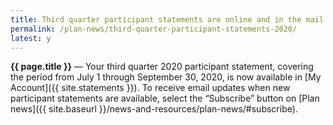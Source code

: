 ```yaml
---
title: Third quarter participant statements are online and in the mail
permalink: /plan-news/third-quarter-participant-statements-2020/
latest: y
---
```


**{{ page.title }}** &#8212; Your third quarter 2020 participant statement, covering the period from July 1 through September 30, 2020, is now available in [My Account]({{ site.statements }}). To receive email updates when new participant statements are available, select the &#8220;Subscribe&#8221; button on [Plan news]({{ site.baseurl }}/news-and-resources/plan-news/#subscribe).
